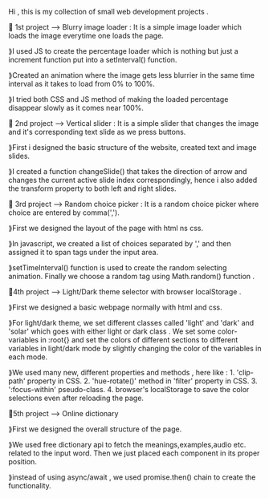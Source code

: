 Hi , this is my collection of small web development projects .

🎯 1st project --> Blurry image loader : It is a simple image loader which loads the image everytime one loads the page. 

  ⟫I used JS to create the percentage loader which is nothing but just a increment function put into a setInterval() function. 
  
  ⟫Created an animation where the image gets less blurrier in the same time interval as it takes to load from 0% to 100%. 
  
  ⟫I tried both CSS and JS method of making the loaded percentage disappear slowly as it comes near 100%.

🎯 2nd project --> Vertical slider : It is a simple slider that changes the image and it's corresponding text slide as we press buttons.

  ⟫First i designed the basic structure of the website, created text and image slides.

  ⟫I created a function changeSlide() that takes the direction of arrow and changes the current active slide index correspondingly, hence i also added the transform property to both left and right slides.

🎯 3rd project --> Random choice picker : It is a random choice picker where choice are entered by comma(',').

  ⟫First we designed the layout of the page with html ns css.

  ⟫In javascript, we created a list of choices separated by ',' and then assigned it to span tags under the input area.

  ⟫setTimeInterval() function is used to create the random selecting animation. Finally we choose a random tag using Math.random() function .

🎯4th project --> Light/Dark theme selector with browser localStorage .

  ⟫First we designed a basic webpage normally with html and css.

  ⟫For light/dark theme, we set different classes called 'light' and 'dark' and 'solar' which goes with either light or dark class . We set some color-variables in :root{} and set the colors of different sections to different variables in light/dark mode by slightly changing the color of the variables in each mode.

  ⟫We used many new, different properties and methods , here like :
    1. 'clip-path' property in CSS.
    2. 'hue-rotate()' method in 'filter' property in CSS.
    3. ':focus-within' pseudo-class. 
    4. browser's localStorage to save the color selections even after reloading the page.   

🎯5th project --> Online dictionary 

  ⟫First we designed the overall structure of the page.

  ⟫We used free dictionary api to fetch the meanings,examples,audio etc. related to the input word. Then we just placed each component in its proper position. 

  ⟫instead of using async/await , we used promise.then() chain to create the functionality. 